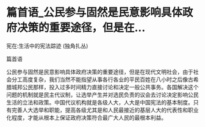# 篇首语_公民参与固然是民意影响具体政府决策的重要途径，但是在...

宪在:生活中的宪法踪迹 (独角扎丛)

篇首语

公民参与固然是民意影响具体政府决策的重要途径，但是在现代文明社会，由于社会分工高度复杂，我们当然不能指望从事各行各业的平民百姓在八小时之后像古希腊城邦公民那样，投入过多时间精力直接讨论和决定一般公共事务。各国解决这个问题的机制就是民主代议制，让选举产生并对选民负责的议会去讨论决定影响公民生活的立法和政策。中国代议机构就是各级人大，人大是中国宪法的基本制度。只有完善人大选举和职能，提高各级尤其是和人民最接近的基层人大的代表性和职业化程度，才能从根本上保证政府决策符合最广大人民的最根本利益。